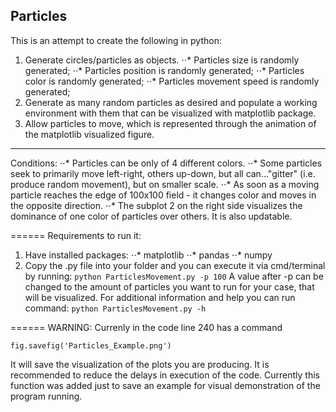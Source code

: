 ## Particles

This is an attempt to create the following in python:
1. Generate circles/particles as objects.
⋅⋅* Particles size is randomly generated;
⋅⋅* Particles position is randomly generated;
⋅⋅* Particles color is randomly generated;
⋅⋅* Particles movement speed is randomly generated;
2. Generate as many random particles as desired and populate a working environment with them that can be visualized with matplotlib package.
3. Allow particles to move, which is represented through the animation of the matplotlib visualized figure.

---
Conditions:
⋅⋅* Particles can be only of 4 different colors.
⋅⋅* Some particles seek to primarily move left-right, others up-down, but all can..."gitter" (i.e. produce random movement), but on smaller scale.
⋅⋅* As soon as a moving particle reaches the edge of $100$x$100$ field - it changes color and moves in the opposite direction.
⋅⋅* The subplot 2 on the right side visualizes the dominance of one color of particles over others. It is also updatable.

======
Requirements to run it:
1. Have installed packages:
⋅⋅* matplotlib
⋅⋅* pandas
⋅⋅* numpy
2. Copy the .py file into your folder and you can execute it via cmd/terminal by running:
`python ParticlesMovement.py -p 100`
A value after -p can be changed to the amount of particles you want to run for your case, that will be visualized. 
For additional information and help you can run command:
`python ParticlesMovement.py -h`

======
WARNING:
Currenly in the code line $240$ has a command
```{python}
fig.savefig('Particles_Example.png')
```
It will save the visualization of the plots you are producing. It is recommended to reduce the delays in execution of the code.
Currently this function was added just to save an example for visual demonstration of the program running.

